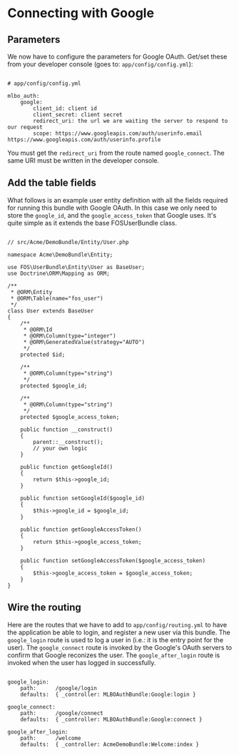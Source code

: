 # Connecting with Google #

## Parameters ##
<p>We now have to configure the parameters for Google OAuth. Get/set these from
your developer console (goes to: <code>app/config/config.yml</code>):</p>

<pre><code>
# app/config/config.yml

mlbo_auth:
    google:
        client_id: client id
        client_secret: client secret
        redirect_uri: the url we are waiting the server to respond to our request
        scope: https://www.googleapis.com/auth/userinfo.email https://www.googleapis.com/auth/userinfo.profile
</code></pre>

You must get the <code>redirect_uri</code> from the route named
<code>google_connect</code>. The same URI must be written in the developer
console.

## Add the table fields ##
<p>What follows is an example user entity definition with all the fields
required for running this bundle with Google OAuth. In this case we only need to
store the <code>google_id</code>, and the <code>google_access_token</code> that
Google uses. It's quite simple as it extends the base FOSUserBundle class.</p>

<pre><code>
// src/Acme/DemoBundle/Entity/User.php

namespace Acme\DemoBundle\Entity;

use FOS\UserBundle\Entity\User as BaseUser;
use Doctrine\ORM\Mapping as ORM;

/**
 * @ORM\Entity
 * @ORM\Table(name="fos_user")
 */
class User extends BaseUser
{
    /**
     * @ORM\Id
     * @ORM\Column(type="integer")
     * @ORM\GeneratedValue(strategy="AUTO")
     */
    protected $id;

    /**
     * @ORM\Column(type="string")
     */
    protected $google_id;

    /**
     * @ORM\Column(type="string")
     */
    protected $google_access_token;

    public function __construct()
    {
        parent::__construct();
        // your own logic
    }

    public function getGoogleId()
    {
        return $this->google_id;
    }

    public function setGoogleId($google_id)
    {
        $this->google_id = $google_id;
    }

    public function getGoogleAccessToken()
    {
        return $this->google_access_token;
    }

    public function setGoogleAccessToken($google_access_token)
    {
        $this->google_access_token = $google_access_token;
    }
}
</code></pre>

## Wire the routing ##

<p>Here are the routes that we have to add to
<code>app/config/routing.yml</code> to have the application be able to login,
and register a new user via this bundle. The <code>google_login</code> route is
used to log a user in (i.e.: it is the entry point for the user). The
<code>google_connect</code> route is invoked by the Google's OAuth servers to
confirm that Google reconizes the user. The <code>google_after_login</code>
route is invoked when the user has logged in successfully.</p>

<pre><code>
google_login:
    path:      /google/login
    defaults:  { _controller: MLBOAuthBundle:Google:login }

google_connect:
    path:      /google/connect
    defaults:  { _controller: MLBOAuthBundle:Google:connect }

google_after_login:
    path:      /welcome
    defaults:  { _controller: AcmeDemoBundle:Welcome:index }
</code></pre>
